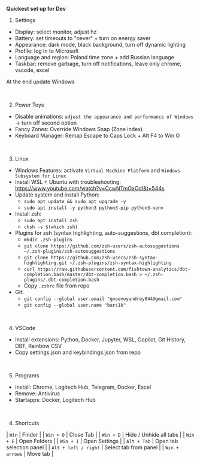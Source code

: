 **Quickest set up for Dev**

1. Settings
- Display: select monitor, adjust hz
- Battery: set timeouts to "never" + turn on energy saver
- Appearance: dark mode, black background, turn off dynamic lighting
- Profile: log in to Microsoft
- Language and region: Poland time zone + add Russian language
- Taskbar: remove garbage, turn off notifications, leave only chrome, vscode, excel

At the end update Windows

<br>

2. Power Toys
- Disable animations: `adjust the appearance and performance of Windows` -> turn off second option
- Fancy Zones: Override Windows Snap (Zone index)
- Keyboard Manager: Remap Escape to Caps Lock + Alt F4 to Win O

<br>

3. Linux
- Windows Features: activate `Virtual Machine Platform` and `Windows Subsystem for Linux`
- Install WSL + Ubuntu with troubleshooting: https://www.youtube.com/watch?v=CcwNTmOxOdI&t=544s
- Update system and install Python:
    - `sudo apt update && sudo apt upgrade -y`
    - `sudo apt install -y python3 python3-pip python3-venv`
- Install zsh:
    - `sudo apt install zsh`
    - `chsh -s $(which zsh)`
- Plugins for zsh (syntax highlighting, auto-suggestions, dbt completion):
    - `mkdir .zsh-plugins`
    - `git clone https://github.com/zsh-users/zsh-autosuggestions ~/.zsh-plugins/zsh-autosuggestions`
    - `git clone https://github.com/zsh-users/zsh-syntax-highlighting.git ~/.zsh-plugins/zsh-syntax-highlighting`
    - `curl https://raw.githubusercontent.com/fishtown-analytics/dbt-completion.bash/master/dbt-completion.bash > ~/.zsh-plugins/.dbt-completion.bash`
    - Copy `.zshrc` file from repo 
- Git:
    - `git config --global user.email "gnoevoyandrey044@gmail.com"`
    - `git config --global user.name "bars1k"`

<br>

4. VSCode
- Install extensions: Python, Docker, Jupyter, WSL, Copilot, Git History, DBT, Rainbow CSV
- Copy settings.json and keybindings.json from repo

<br>

5. Programs
- Install: Chrome, Logitech Hub, Telegram, Docker, Excel
- Remove: Antivirus
- Startapps: Docker, Logitech Hub

<br>

4. Shortcuts

| `Win`            | Finder                            |
| `Win + O`        | Close Tab                           |
| `Win + D`        | Hide / Unhide all tabs               |
| `Win + E`        | Open Folders               |
| `Win + I`        | Open Settings               |
| `Alt + Tab`      | Open tab selection panel                   |
| `Alt + left / right`      | Select tab from panel                   |
| `Win + arrows`      | Move tab                   |



